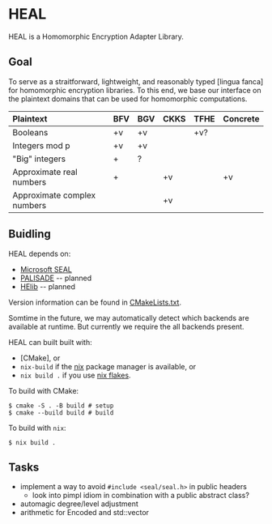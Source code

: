 # HEAL

HEAL is a Homomorphic Encryption Adapter Library.

## Goal

To serve as a straitforward, lightweight, and reasonably typed [lingua fanca]
for homomorphic encryption libraries. To this end, we base our interface on the
plaintext domains that can be used for homomorphic computations.

| Plaintext                   | BFV | BGV | CKKS | TFHE | Concrete |
|:----------------------------|:----|:----|:-----|:-----|:---------|
| Booleans                    | +v  | +v  |      | +v?  |          |
| Integers mod p              | +v  | +v  |      |      |          |
| "Big" integers              | +   | ?   |      |      |          |
| Approximate real numbers    | +   |     | +v   |      | +v       |
| Approximate complex numbers |     |     | +v   |      |          |

## Buidling

HEAL depends on:
- [Microsoft SEAL]
- [PALISADE] -- planned
- [HElib] -- planned

Version information can be found in [CMakeLists.txt](./CMakeLists.txt).

[Microsoft SEAL]: https://sealcrypto.org
[PALISADE]: https://palisade-crypto.org
[HElib]: https://homenc.github.io/HElib

Somtime in the future, we may automatically detect which backends are available
at runtime. But currently we require the all backends present.

HEAL can built built with:
- [CMake], or
- `nix-build` if the [nix] package manager is available, or
- `nix build .` if you use [nix flakes].

[nix]: https://nixos.org
[nix flakes]: https://https://nixos.wiki/wiki/Flakes

To build with CMake:
```
$ cmake -S . -B build # setup
$ cmake --build build # build
```

To build with `nix`:
```
$ nix build .
```

## Tasks

- implement a way to avoid `#include <seal/seal.h>` in public headers
  - look into pimpl idiom in combination with a public abstract class?
- automagic degree/level adjustment
- arithmetic for Encoded and std::vector<T>
